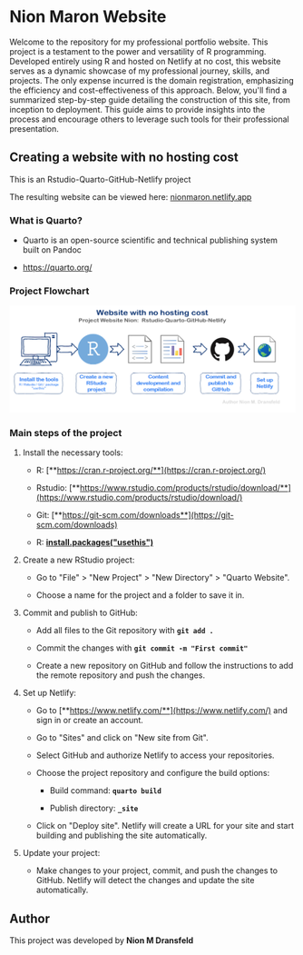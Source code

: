 
# Nion Maron Website

Welcome to the repository for my professional portfolio website. This project is a testament to the power and versatility of R programming. Developed entirely using R and hosted on Netlify at no cost, this website serves as a dynamic showcase of my professional journey, skills, and projects. The only expense incurred is the domain registration, emphasizing the efficiency and cost-effectiveness of this approach. Below, you'll find a summarized step-by-step guide detailing the construction of this site, from inception to deployment. This guide aims to provide insights into the process and encourage others to leverage such tools for their professional presentation.


## **Creating a website with no hosting cost**

This is an Rstudio-Quarto-GitHub-Netlify project

The resulting website can be viewed here: [nionmaron.netlify.app](https://nionmaron.netlify.app)

### **What is Quarto?**

-   Quarto is an open-source scientific and technical publishing system built on Pandoc

-   <https://quarto.org/>

### Project Flowchart

![](images/Website%20Nion%20Flowchart.png)

### Main steps of the project

1.  Install the necessary tools:

    -   R: [**https://cran.r-project.org/**](https://cran.r-project.org/)
    
    -   Rstudio: [**https://www.rstudio.com/products/rstudio/download/**](https://www.rstudio.com/products/rstudio/download/)

    -   Git: [**https://git-scm.com/downloads**](https://git-scm.com/downloads)

    -   R: [**install.packages("usethis")**](https://cloud.r-project.org/web/packages/usethis/index.html)

2.  Create a new RStudio project:

    -   Go to "File" \> "New Project" \> "New Directory" \> "Quarto Website".

    -   Choose a name for the project and a folder to save it in.

3.  Commit and publish to GitHub:

    -   Add all files to the Git repository with **`git add .`**

    -   Commit the changes with **`git commit -m "First commit"`**

    -   Create a new repository on GitHub and follow the instructions to add the remote repository and push the changes.

4.  Set up Netlify:

    -   Go to [**https://www.netlify.com/**](https://www.netlify.com/) and sign in or create an account.

    -   Go to "Sites" and click on "New site from Git".

    -   Select GitHub and authorize Netlify to access your repositories.

    -   Choose the project repository and configure the build options:

        -   Build command: **`quarto build`**

        -   Publish directory: **`_site`**

    -   Click on "Deploy site". Netlify will create a URL for your site and start building and publishing the site automatically.

5.  Update your project:

    -   Make changes to your project, commit, and push the changes to GitHub. Netlify will detect the changes and update the site automatically.

## **Author**

This project was developed by **Nion M Dransfeld**
